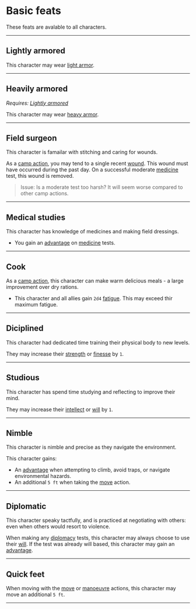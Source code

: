 # Basic feats

These feats are avalable to all characters.

---
## Lightly armored
This character may wear [light armor](..\items.md#armor).

---
## Heavily armored
*Requires: [Lightly armored](#lightly-armored)*

This character may wear [heavy armor](..\items.md#armor).

---
## Field surgeon
This character is famailar with stitching and caring for wounds.

As a [camp action](..\camping.md#camp-action), you may tend to a single recent [wound](..\stats.md#wounds). This wound must have occurred during the past day.
On a successful moderate [medicine](..\skills.md#medicine) test, this wound is removed.

> Issue: Is a moderate test too harsh? It will seem worse compared to other camp actions.

---
## Medical studies
This character has knowledge of medicines and making field dressings.
 - You gain an [advantage](..\rolls.md#advantage) on [medicine](..\skills.md#medicine) tests.

---
## Cook
As a [camp action](..\camping.md#camp-action), this character can make warm delicious meals - a large improvement over dry rations.
 - This character and all allies gain `2d4` [fatigue](..\stats.md#fatigue). This may exceed thir maximum fatigue.

---
## Diciplined
This character had dedicated time training their physical body to new levels.

They may increase their [strength](..\stats.md#strength) or [finesse](..\stats.md#finesse) by `1`.

---
## Studious
This character has spend time studying and reflecting to improve their mind.

They may increase their [intellect](..\stats.md#intellect) or [will](..\stats.md#will) by `1`.

---
## Nimble
This character is nimble and precise as they navigate the environment.

This character gains:
 - An [advantage](..\rolls.md#advantage) when attempting to climb, avoid traps, or navigate environmental hazards.
 - An additional `5 ft` when taking the [move](..\actions.md#move) action.

---
## Diplomatic
This character speaky tactfully, and is practiced at negotiating with others: even when others would resort to violence.

When making any [diplomacy](..\skills.md#diplomacy) tests, this character may always choose to use their [will](..\stats.md#will). If the test was already will based, this character may gain an [advantage](..\rolls.md#advantage).

---
## Quick feet
When moving with the [move](..\actions.md#move) or [manoeuvre](..\actions.md#manoeuvre) actions, this character may move an additional `5 ft`.

---

